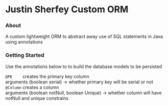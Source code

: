 # Justin Sherfey Custom ORM

### About

A custom lightweight ORM to abstract away use of SQL statements in Java using annotations

### Getting Started

Use the annotations below to to build the database models to be persisted

`@PK    `  creates the primary key column <br>
      arguments (boolean serial) -> whether primary key will be serial or not <br>
`@Column`  creates a column  <br>
      arguments (boolean notNull, boolean Unique) -> whether column will have notNull and unique constrains <br>

